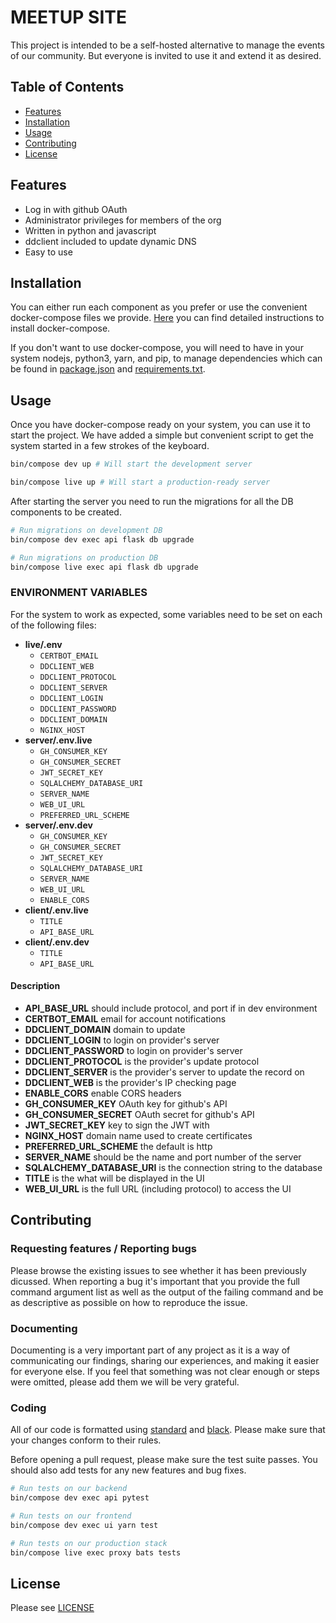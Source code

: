 # MEETUP SITE

This project is intended to be a self-hosted alternative to manage the
events of our community. But everyone is invited to use it and extend it
as desired.

## Table of Contents

- [Features](#features)
- [Installation](#installation)
- [Usage](#usage)
- [Contributing](#contributing)
- [License](#license)

## Features
- Log in with github OAuth
- Administrator privileges for members of the org
- Written in python and javascript
- ddclient included to update dynamic DNS
- Easy to use

## Installation

You can either run each component as you prefer or use the convenient
docker-compose files we provide.
[Here](https://docs.docker.com/compose/install/) you can find detailed
instructions to install docker-compose.

If you don't want to use docker-compose, you will need to have in your
system nodejs, python3, yarn, and pip, to manage dependencies which can
be found in [package.json](client/package.json) and
[requirements.txt](server/requirements.txt).

## Usage

Once you have docker-compose ready on your system, you can use it to
start the project. We have added a simple but convenient script to get
the system started in a few strokes of the keyboard.

```sh
bin/compose dev up # Will start the development server

bin/compose live up # Will start a production-ready server
```

After starting the server you need to run the migrations for all the DB
components to be created.

```sh
# Run migrations on development DB
bin/compose dev exec api flask db upgrade

# Run migrations on production DB
bin/compose live exec api flask db upgrade
```

### ENVIRONMENT VARIABLES

For the system to work as expected, some variables need to be set on
each of the following files:
- __live/.env__
  - `CERTBOT_EMAIL`
  - `DDCLIENT_WEB`
  - `DDCLIENT_PROTOCOL`
  - `DDCLIENT_SERVER`
  - `DDCLIENT_LOGIN`
  - `DDCLIENT_PASSWORD`
  - `DDCLIENT_DOMAIN`
  - `NGINX_HOST`
- __server/.env.live__
  - `GH_CONSUMER_KEY`
  - `GH_CONSUMER_SECRET`
  - `JWT_SECRET_KEY`
  - `SQLALCHEMY_DATABASE_URI`
  - `SERVER_NAME`
  - `WEB_UI_URL`
  - `PREFERRED_URL_SCHEME`
- __server/.env.dev__
  - `GH_CONSUMER_KEY`
  - `GH_CONSUMER_SECRET`
  - `JWT_SECRET_KEY`
  - `SQLALCHEMY_DATABASE_URI`
  - `SERVER_NAME`
  - `WEB_UI_URL`
  - `ENABLE_CORS`
- __client/.env.live__
  - `TITLE`
  - `API_BASE_URL`
- __client/.env.dev__
  - `TITLE`
  - `API_BASE_URL`

#### Description
- __API_BASE_URL__ should include protocol, and port if in dev environment
- __CERTBOT_EMAIL__ email for account notifications
- __DDCLIENT_DOMAIN__ domain to update
- __DDCLIENT_LOGIN__ to login on provider's server
- __DDCLIENT_PASSWORD__ to login on provider's server
- __DDCLIENT_PROTOCOL__ is the provider's update protocol
- __DDCLIENT_SERVER__ is the provider's server to update the record on
- __DDCLIENT_WEB__ is the provider's IP checking page
- __ENABLE_CORS__ enable CORS headers
- __GH_CONSUMER_KEY__ OAuth key for github's API
- __GH_CONSUMER_SECRET__ OAuth secret for github's API
- __JWT_SECRET_KEY__ key to sign the JWT with
- __NGINX_HOST__ domain name used to create certificates
- __PREFERRED_URL_SCHEME__ the default is http
- __SERVER_NAME__ should be the name and port number of the server
- __SQLALCHEMY_DATABASE_URI__ is the connection string to the database
- __TITLE__ is the what will be displayed in the UI
- __WEB_UI_URL__ is the full URL (including protocol) to access the UI

## Contributing

### Requesting features / Reporting bugs

Please browse the existing issues to see whether it has been previously
dicussed.
When reporting a bug it's important that you provide the full command
argument list as well as the output of the failing command and be as
descriptive as possible on how to reproduce the issue.

### Documenting

Documenting is a very important part of any project as it is a way of
communicating our findings, sharing our experiences, and making it
easier for everyone else. If you feel that something was not clear
enough or steps were omitted, please add them we will be very grateful.

### Coding

All of our code is formatted using
[standard](https://github.com/standard/standard) and
[black](https://github.com/ambv/black). Please make sure that your
changes conform to their rules.

Before opening a pull request, please make sure the test suite passes.
You should also add tests for any new features and bug fixes.

```sh
# Run tests on our backend
bin/compose dev exec api pytest

# Run tests on our frontend
bin/compose dev exec ui yarn test

# Run tests on our production stack
bin/compose live exec proxy bats tests
```

## License

Please see [LICENSE](LICENSE)
